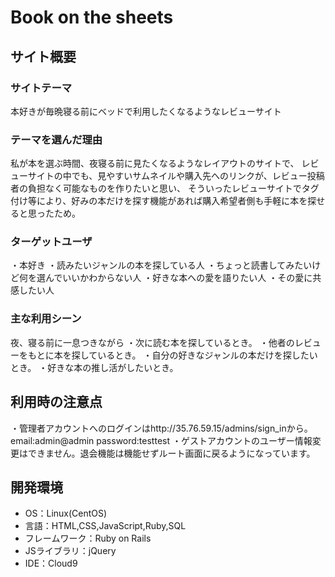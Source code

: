 # Book on the sheets

## サイト概要
### サイトテーマ
本好きが毎晩寝る前にベッドで利用したくなるようなレビューサイト

### テーマを選んだ理由
私が本を選ぶ時間、夜寝る前に見たくなるようなレイアウトのサイトで、
レビューサイトの中でも、見やすいサムネイルや購入先へのリンクが、レビュー投稿者の負担なく可能なものを作りたいと思い、
そういったレビューサイトでタグ付け等により、好みの本だけを探す機能があれば購入希望者側も手軽に本を探せると思ったため。

### ターゲットユーザ
・本好き
・読みたいジャンルの本を探している人
・ちょっと読書してみたいけど何を選んでいいかわからない人
・好きな本への愛を語りたい人
・その愛に共感したい人

### 主な利用シーン
夜、寝る前に一息つきながら
・次に読む本を探しているとき。
・他者のレビューをもとに本を探しているとき。
・自分の好きなジャンルの本だけを探したいとき。
・好きな本の推し活がしたいとき。

## 利用時の注意点
・管理者アカウントへのログインはhttp://35.76.59.15/admins/sign_inから。
    email:admin@admin
    password:testtest
・ゲストアカウントのユーザー情報変更はできません。退会機能は機能せずルート画面に戻るようになっています。


## 開発環境
- OS：Linux(CentOS)
- 言語：HTML,CSS,JavaScript,Ruby,SQL
- フレームワーク：Ruby on Rails
- JSライブラリ：jQuery
- IDE：Cloud9
